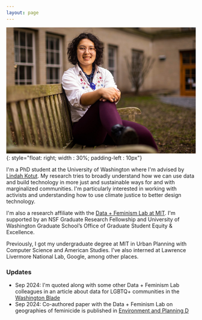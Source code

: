 ```yaml
---
layout: page
---
```

![photo of Amelia Dogan on a bench](assets/headshot.jpeg){: style="float: right; width : 30%; padding-left : 10px"}

I'm a PhD student at the University of Washington where I'm advised by [Lindah Kotut](https://faculty.washington.edu/kotut/). My research tries to broadly understand how we can use data and build technology in more just and sustainable ways for and with marginalized communities. I'm particularly interested in working with activists and understanding how to use climate justice to better design technology. 

I'm also a research affiliate with the [Data + Feminism Lab at MIT](https://dataplusfeminism.mit.edu/). I'm supported by an NSF Graduate Research Fellowship and University of Washington Graduate School’s Office of Graduate Student Equity & Excellence.

Previously, I got my undergraduate degree at MIT in Urban Planning with Computer Science and American Studies. I've also interned at Lawrence Livermore National Lab, Google, among other places.

### Updates

* Sep 2024: I'm quoted along with some other Data + Feminism Lab colleagues in an article about data for LGBTQ+ communities in the [Washington Blade](https://www.washingtonblade.com/2024/09/13/how-data-helps-hurts-lgbtq-communities/)
* Sep 2024: Co-authored paper with the Data + Feminism Lab on geographies of feminicide is published in [Environment and Planning D](https://doi.org/10.1177/02637758241275961)

